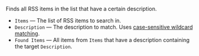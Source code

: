 Finds all RSS items in the list that have a certain description.

   - `Items` — The list of RSS items to search in.
   - `Description` — The description to match.  Uses [case-sensitive wildcard matching](vuo-nodeset://vuo.text).
   - `Found Items` — All items from `Items` that have a description containing the target `Description`.
